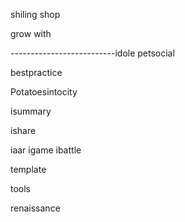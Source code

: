 shiling shop

grow with

--------------------------idole
petsocial

bestpractice

Potatoesintocity

isummary

ishare

iaar
igame
ibattle

template

tools

renaissance

